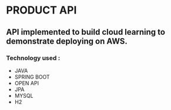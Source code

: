 # PRODUCT API

## API implemented to build cloud learning to demonstrate deploying on AWS.

### Technology used :

- JAVA
- SPRING BOOT
- OPEN API
- JPA
- MYSQL
- H2
